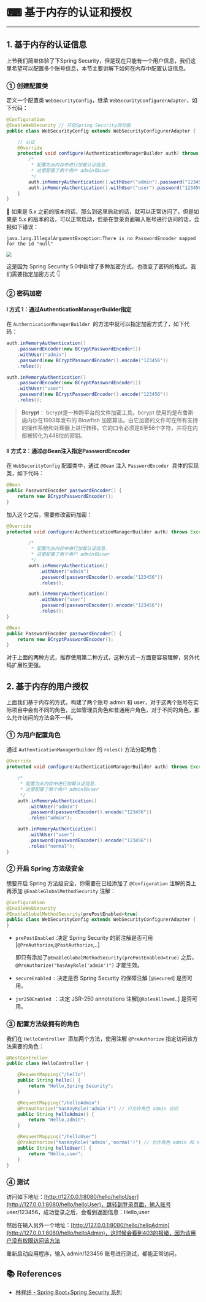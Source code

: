 # ⌨ 基于内存的认证和授权

---

## 1. 基于内存的认证信息

上节我们简单体验了下Spring Security，但是现在只能有一个用户信息，我们这里希望可以配置多个账号信息，本节主要讲解下如何在内存中配置认证信息。

### ① 创建配置类

定义一个配置类 `WebSecurityConfig`，继承 `WebSecurityConfigurerAdapter`，如下代码：

```java
@Configuration
@EnableWebSecurity // 开启Spring Security的功能
public class WebSecurityConfig extends WebSecurityConfigurerAdapter {

    // 认证
    @Override
    protected void configure(AuthenticationManagerBuilder auth) throws Exception {
        /*
         * 配置为从内存中进行加载认证信息.
         * 这里配置了两个用户 admin和user
         */
        auth.inMemoryAuthentication().withUser("admin").password("123456").roles();
        auth.inMemoryAuthentication().withUser("user").password("123456").roles();
    }
}
```

🚨 如果是 5.x 之前的版本的话，那么到这里启动的话，就可以正常访问了，但是如果是 5.x 的版本的话，可以正常启动，但是在登录页面输入账号进行访问的话，会报如下错误：

`java.lang.IllegalArgumentException:There is no PasswordEncoder mapped for the id "null"`

<img src="https://gitee.com/veal98/images/raw/master/img/20200805173959.png" style="zoom:80%;" />

这是因为 Spring Security 5.0中新增了多种加密方式，也改变了密码的格式。我们需要指定加密方式 👇

### ② 密码加密

#### Ⅰ 方式 1：通过AuthenticationManagerBuilder指定

 在 `AuthenticationManagerBuilder `的方法中就可以指定加密方式了，如下代码：

```java
auth.inMemoryAuthentication()
    .passwordEncoder(new BCryptPasswordEncoder())
    .withUser("admin")
    .password(new BCryptPasswordEncoder().encode("123456"))
    .roles();

auth.inMemoryAuthentication()
    .passwordEncoder(new BCryptPasswordEncoder())
    .withUser("user")
    .password(new BCryptPasswordEncoder().encode("123456"))
    .roles();
```

> **Bcrypt**： bcrypt是一种跨平台的文件加密工具。bcrypt 使用的是布鲁斯·施内尔在1993年发布的 Blowfish 加密算法。由它加密的文件可在所有支持的操作系统和处理器上进行转移。它的口令必须是8至56个字符，并将在内部被转化为448位的密钥。

#### Ⅱ 方式 2：通过@Bean注入指定PasswordEncoder

 在 `WebSecurityConfig` 配置类中，通过 `@Bean` 注入 `PasswordEncoder `具体的实现类，如下代码：

```java
@Bean
public PasswordEncoder passwordEncoder() {
    return new BCryptPasswordEncoder();
}
```

加入这个之后，需要修改密码加密：

```java
@Override
protected void configure(AuthenticationManagerBuilder auth) throws Exception {

        /*
         * 配置为从内存中进行加载认证信息.
         * 这里配置了两个用户 admin和user
         */
        auth.inMemoryAuthentication()
            .withUser("admin")
            .password(passwordEncoder().encode("123456"))
            .roles();

        auth.inMemoryAuthentication()
            .withUser("user")
            .password(passwordEncoder().encode("123456"))
            .roles();
}

@Bean
public PasswordEncoder passwordEncoder() {
    return new BCryptPasswordEncoder();
}
```

对于上面的两种方式，推荐使用第二种方式，这种方式一方面更容易理解，另外代码扩展性更强。

## 2. 基于内存的用户授权

上面我们基于内存的方式，构建了两个账号 admin 和 user，对于这两个账号在实际项目中会有不同的角色，比如管理员角色和普通用户角色，对于不同的角色，那么允许访问的方法会不一样。

### ① 为用户配置角色

通过 `AuthenticationManagerBuilder` 的 `roles()` 方法分配角色：

```java
@Override
protected void configure(AuthenticationManagerBuilder auth) throws Exception {

    /*
     * 配置为从内存中进行加载认证信息.
     * 这里配置了两个用户 admin和user
     */
    auth.inMemoryAuthentication()
        .withUser("admin")
        .password(passwordEncoder().encode("123456"))
        .roles("admin");

    auth.inMemoryAuthentication()
        .withUser("user")
        .password(passwordEncoder().encode("123456"))
        .roles("normal");
}
```

### ② 开启 Spring 方法级安全

想要开启 Spring 方法级安全，你需要在已经添加了 `@Configuration` 注解的类上再添加 `@EnableGlobalMethodSecurity` 注解：

```java
@Configuration
@EnableWebSecurity
@EnableGlobalMethodSecurity(prePostEnabled=true)
public class WebSecurityConfig extends WebSecurityConfigurerAdapter {
}
```

- `prePostEnabled` :决定 Spring Security 的前注解是否可用 [`@PreAuthorize`,`@PostAuthorize`,..]

  即只有添加了`@EnableGlobalMethodSecurity(prePostEnabled=true)` 之后，`@PreAuthorize("hasAnyRole('admin')")` 才能生效。

- `secureEnabled `: 决定是否 Spring Security 的保障注解 [`@Secured`] 是否可用。

- `jsr250Enabled `：决定 JSR-250 annotations 注解[`@RolesAllowed`..] 是否可用。

### ③ 配置方法级拥有的角色

我们在 `HelloController `添加两个方法，使用注解 `@PreAuthorize` 指定访问该方法需要的角色：

```java
@RestController
public class HelloController {

    @RequestMapping("/hello")
    public String hello() {
        return "Hello,Spring Security";
    }

    @RequestMapping("/helloAdmin")
    @PreAuthorize("hasAnyRole('admin')") // 只允许角色 admin 访问
    public String helloAdmin() {
        return "Hello,admin";
    }

    @RequestMapping("/helloUser")
    @PreAuthorize("hasAnyRole('admin','normal')") // 允许角色 admin 和 normal 访问
    public String helloUser() {
        return "Hello,user";
    }
}
```

### ④ 测试

访问如下地址：[http://127.0.0.1:8080/hello/helloUser](http://127.0.0.1:8080/hello/helloUser)，跳转到登录页面，输入账号 user/123456，成功登录之后，会看到返回信息：Hello,user

然后在输入另外一个地址：[http://127.0.0.1:8080/hello/helloAdmin](http://127.0.0.1:8080/hello/helloAdmin)，这时候会看到403的报错，因为该用户没有权限访问该方法

重新启动应用程序，输入 admin/123456 账号进行测试，都能正常访问。

## 📚 References

- [林祥纤 - Spring Boot+Spring Security 系列](https://www.iteye.com/blog/412887952-qq-com-2441544)